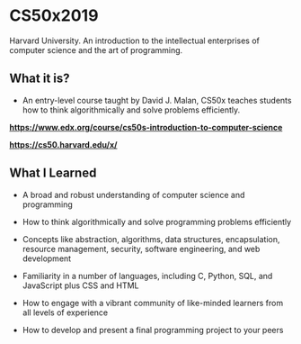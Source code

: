 # CS50x2019  
Harvard University. An introduction to the intellectual enterprises of computer science and the art of programming.

## What it is?  
* An entry-level course taught by David J. Malan, CS50x teaches students how to think algorithmically and solve problems efficiently.  

__https://www.edx.org/course/cs50s-introduction-to-computer-science__   

__https://cs50.harvard.edu/x/__

## What I Learned

* A broad and robust understanding of computer science and programming

* How to think algorithmically and solve programming problems efficiently

* Concepts like abstraction, algorithms, data structures, encapsulation, resource management, security, software engineering, and web development

* Familiarity in a number of languages, including C, Python, SQL, and JavaScript plus CSS and HTML

* How to engage with a vibrant community of like-minded learners from all levels of experience

* How to develop and present a final programming project to your peers
